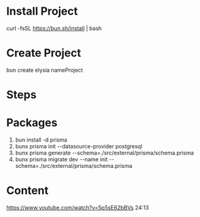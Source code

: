 # Install Project
curl -fsSL https://bun.sh/install | bash

# Create Project 
bun create elysia nameProject

# Steps


# Packages
1. bun install -d prisma
2. bunx prisma init --datasource-provider postgresql
3. bunx prisma generate --schema=./src/external/prisma/schema.prisma
4. bunx prisma migrate dev --name init --schema=./src/external/prisma/schema.prisma






# Content
https://www.youtube.com/watch?v=5p5sE62bBVs
24:13